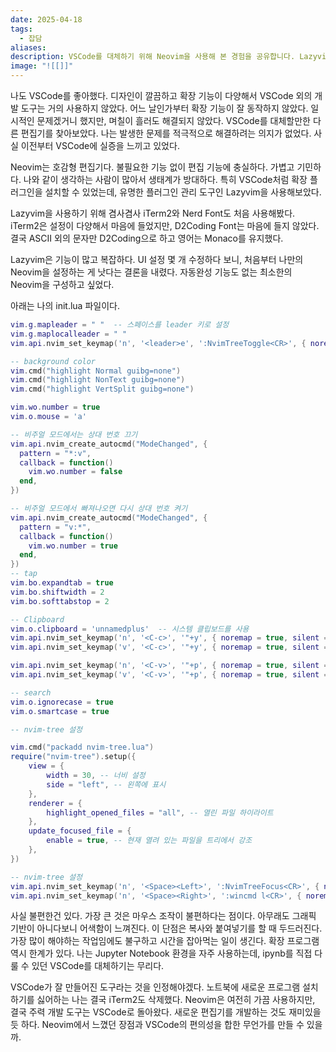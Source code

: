 ```yaml
---
date: 2025-04-18
tags:
  - 잡담
aliases:
description: VSCode를 대체하기 위해 Neovim을 사용해 본 경험을 공유합니다. Lazyvim을 거쳐 직접 최소한의 설정을 구성한 과정과 `init.lua` 파일을 공개하고, 가벼움이라는 장점과 마우스 조작 등 단점을 비교하며 느낀 점을 솔직하게 담았습니다.
image: "![[]]"
---
```

나도 VSCode를 좋아했다. 디자인이 깔끔하고 확장 기능이 다양해서 VSCode 외의 개발 도구는 거의 사용하지 않았다. 어느 날인가부터 확장 기능이 잘 동작하지 않았다. 일시적인 문제겠거니 했지만, 며칠이 흘러도 해결되지 않았다. VSCode를 대체할만한 다른 편집기를 찾아보았다. 나는 발생한 문제를 적극적으로 해결하려는 의지가 없었다.  사실 이전부터 VSCode에 실증을 느끼고 있었다. 

Neovim는 호감형 편집기다. 불필요한 기능 없이 편집 기능에 충실하다. 가볍고 기민하다. 나와 같이 생각하는 사람이 많아서 생태계가 방대하다. 특히 VSCode처럼 확장 플러그인을 설치할 수 있었는데, 유명한 플러그인 관리 도구인 Lazyvim을 사용해보았다. 

Lazyvim을 사용하기 위해 겸사겸사 iTerm2와 Nerd Font도 처음 사용해봤다. iTerm2은 설정이 다양해서 마음에 들었지만, D2Coding Font는 마음에 들지 않았다. 결국 ASCII 외의 문자만 D2Coding으로 하고 영어는 Monaco를 유지했다.

Lazyvim은 기능이 많고 복잡하다. UI 설정 몇 개 수정하다 보니, 처음부터 나만의 Neovim을 설정하는 게 낫다는 결론을 내렸다. 자동완성 기능도 없는 최소한의 Neovim을 구성하고 싶었다. 

아래는 나의 init.lua 파일이다.

```lua
vim.g.mapleader = " "  -- 스페이스를 leader 키로 설정
vim.g.maplocalleader = " "
vim.api.nvim_set_keymap('n', '<leader>e', ':NvimTreeToggle<CR>', { noremap = true, silent = true })

-- background color
vim.cmd("highlight Normal guibg=none")
vim.cmd("highlight NonText guibg=none")
vim.cmd("highlight VertSplit guibg=none")

vim.wo.number = true
vim.o.mouse = 'a'

-- 비주얼 모드에서는 상대 번호 끄기
vim.api.nvim_create_autocmd("ModeChanged", {
  pattern = "*:v",
  callback = function()
    vim.wo.number = false
  end,
})

-- 비주얼 모드에서 빠져나오면 다시 상대 번호 켜기
vim.api.nvim_create_autocmd("ModeChanged", {
  pattern = "v:*",
  callback = function()
    vim.wo.number = true
  end,
})
-- tap
vim.bo.expandtab = true
vim.bo.shiftwidth = 2
vim.bo.softtabstop = 2

-- Clipboard
vim.o.clipboard = 'unnamedplus'  -- 시스템 클립보드를 사용
vim.api.nvim_set_keymap('n', '<C-c>', '"+y', { noremap = true, silent = true })
vim.api.nvim_set_keymap('v', '<C-c>', '"+y', { noremap = true, silent = true })

vim.api.nvim_set_keymap('n', '<C-v>', '"+p', { noremap = true, silent = true })
vim.api.nvim_set_keymap('v', '<C-v>', '"+p', { noremap = true, silent = true })

-- search
vim.o.ignorecase = true
vim.o.smartcase = true

-- nvim-tree 설정

vim.cmd("packadd nvim-tree.lua")
require("nvim-tree").setup({
    view = {
        width = 30, -- 너비 설정
        side = "left", -- 왼쪽에 표시
    },
    renderer = {
        highlight_opened_files = "all", -- 열린 파일 하이라이트
    },
    update_focused_file = {
        enable = true, -- 현재 열려 있는 파일을 트리에서 강조
    },
})

-- nvim-tree 설정
vim.api.nvim_set_keymap('n', '<Space><Left>', ':NvimTreeFocus<CR>', { noremap = true, silent = true })
vim.api.nvim_set_keymap('n', '<Space><Right>', ':wincmd l<CR>', { noremap = true, silent = true })
```

사실 불편한건 있다. 가장 큰 것은 마우스 조작이 불편하다는 점이다. 아무래도 그래픽 기반이 아니다보니 어색함이 느껴진다. 이 단점은 복사와 붙여넣기를 할 때 두드러진다. 가장 많이 해야하는 작업임에도 불구하고 시간을 잡아먹는 일이 생긴다. 확장 프로그램 역시 한계가 있다. 나는 Jupyter Notebook 환경을 자주 사용하는데, ipynb를 직접 다룰 수 있던 VSCode를 대체하기는 무리다. 

VSCode가 잘 만들어진 도구라는 것을 인정해야겠다. 노트북에 새로운 프로그램 설치하기를 싫어하는 나는 결국 iTerm2도 삭제했다. Neovim은 여전히 가끔 사용하지만, 결국 주력 개발 도구는 VSCode로 돌아왔다. 새로운 편집기를 개발하는 것도 재미있을듯 하다. Neovim에서 느꼈던 장점과 VSCode의 편의성을 합한 무언가를 만들 수 있을까.


